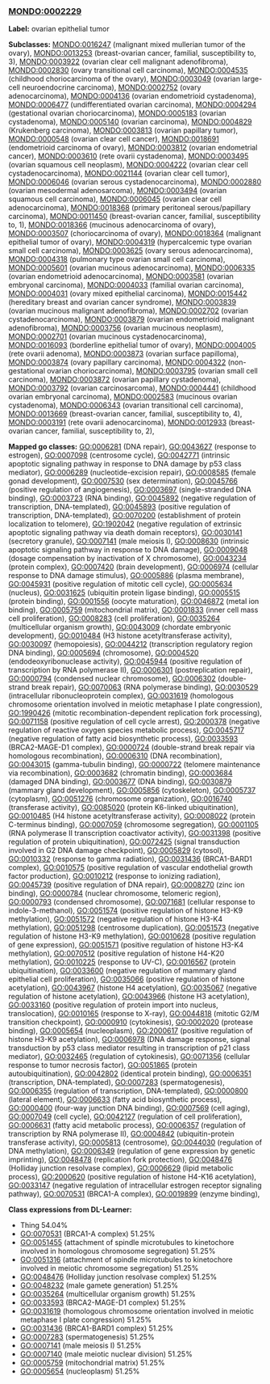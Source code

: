 
### [MONDO:0002229](http://purl.obolibrary.org/obo/MONDO_0002229)
**Label:** ovarian epithelial tumor

**Subclasses:** [MONDO:0016247](http://purl.obolibrary.org/obo/MONDO_0016247) (malignant mixed mullerian tumor of the ovary), [MONDO:0013253](http://purl.obolibrary.org/obo/MONDO_0013253) (breast-ovarian cancer, familial, susceptibility to, 3), [MONDO:0003922](http://purl.obolibrary.org/obo/MONDO_0003922) (ovarian clear cell malignant adenofibroma), [MONDO:0002830](http://purl.obolibrary.org/obo/MONDO_0002830) (ovary transitional cell carcinoma), [MONDO:0004535](http://purl.obolibrary.org/obo/MONDO_0004535) (childhood choriocarcinoma of the ovary), [MONDO:0003049](http://purl.obolibrary.org/obo/MONDO_0003049) (ovarian large-cell neuroendocrine carcinoma), [MONDO:0002752](http://purl.obolibrary.org/obo/MONDO_0002752) (ovary adenocarcinoma), [MONDO:0004136](http://purl.obolibrary.org/obo/MONDO_0004136) (ovarian endometrioid cystadenoma), [MONDO:0006477](http://purl.obolibrary.org/obo/MONDO_0006477) (undifferentiated ovarian carcinoma), [MONDO:0004294](http://purl.obolibrary.org/obo/MONDO_0004294) (gestational ovarian choriocarcinoma), [MONDO:0005183](http://purl.obolibrary.org/obo/MONDO_0005183) (ovarian cystadenoma), [MONDO:0005140](http://purl.obolibrary.org/obo/MONDO_0005140) (ovarian carcinoma), [MONDO:0004829](http://purl.obolibrary.org/obo/MONDO_0004829) (Krukenberg carcinoma), [MONDO:0003813](http://purl.obolibrary.org/obo/MONDO_0003813) (ovarian papillary tumor), [MONDO:0000548](http://purl.obolibrary.org/obo/MONDO_0000548) (ovarian clear cell cancer), [MONDO:0018691](http://purl.obolibrary.org/obo/MONDO_0018691) (endometrioid carcinoma of ovary), [MONDO:0003812](http://purl.obolibrary.org/obo/MONDO_0003812) (ovarian endometrial cancer), [MONDO:0003610](http://purl.obolibrary.org/obo/MONDO_0003610) (rete ovarii cystadenoma), [MONDO:0003495](http://purl.obolibrary.org/obo/MONDO_0003495) (ovarian squamous cell neoplasm), [MONDO:0004222](http://purl.obolibrary.org/obo/MONDO_0004222) (ovarian clear cell cystadenocarcinoma), [MONDO:0021144](http://purl.obolibrary.org/obo/MONDO_0021144) (ovarian clear cell tumor), [MONDO:0006046](http://purl.obolibrary.org/obo/MONDO_0006046) (ovarian serous cystadenocarcinoma), [MONDO:0002880](http://purl.obolibrary.org/obo/MONDO_0002880) (ovarian mesodermal adenosarcoma), [MONDO:0003494](http://purl.obolibrary.org/obo/MONDO_0003494) (ovarian squamous cell carcinoma), [MONDO:0006045](http://purl.obolibrary.org/obo/MONDO_0006045) (ovarian clear cell adenocarcinoma), [MONDO:0018368](http://purl.obolibrary.org/obo/MONDO_0018368) (primary peritoneal serous/papillary carcinoma), [MONDO:0011450](http://purl.obolibrary.org/obo/MONDO_0011450) (breast-ovarian cancer, familial, susceptibility to, 1), [MONDO:0018366](http://purl.obolibrary.org/obo/MONDO_0018366) (mucinous adenocarcinoma of ovary), [MONDO:0003507](http://purl.obolibrary.org/obo/MONDO_0003507) (choriocarcinoma of ovary), [MONDO:0018364](http://purl.obolibrary.org/obo/MONDO_0018364) (malignant epithelial tumor of ovary), [MONDO:0004319](http://purl.obolibrary.org/obo/MONDO_0004319) (hypercalcemic type ovarian small cell carcinoma), [MONDO:0003625](http://purl.obolibrary.org/obo/MONDO_0003625) (ovary serous adenocarcinoma), [MONDO:0004318](http://purl.obolibrary.org/obo/MONDO_0004318) (pulmonary type ovarian small cell carcinoma), [MONDO:0005601](http://purl.obolibrary.org/obo/MONDO_0005601) (ovarian mucinous adenocarcinoma), [MONDO:0006335](http://purl.obolibrary.org/obo/MONDO_0006335) (ovarian endometrioid adenocarcinoma), [MONDO:0003581](http://purl.obolibrary.org/obo/MONDO_0003581) (ovarian embryonal carcinoma), [MONDO:0004033](http://purl.obolibrary.org/obo/MONDO_0004033) (familial ovarian carcinoma), [MONDO:0004031](http://purl.obolibrary.org/obo/MONDO_0004031) (ovary mixed epithelial carcinoma), [MONDO:0015442](http://purl.obolibrary.org/obo/MONDO_0015442) (hereditary breast and ovarian cancer syndrome), [MONDO:0003839](http://purl.obolibrary.org/obo/MONDO_0003839) (ovarian mucinous malignant adenofibroma), [MONDO:0002702](http://purl.obolibrary.org/obo/MONDO_0002702) (ovarian cystadenocarcinoma), [MONDO:0003879](http://purl.obolibrary.org/obo/MONDO_0003879) (ovarian endometrioid malignant adenofibroma), [MONDO:0003756](http://purl.obolibrary.org/obo/MONDO_0003756) (ovarian mucinous neoplasm), [MONDO:0002701](http://purl.obolibrary.org/obo/MONDO_0002701) (ovarian mucinous cystadenocarcinoma), [MONDO:0016093](http://purl.obolibrary.org/obo/MONDO_0016093) (borderline epithelial tumor of ovary), [MONDO:0004005](http://purl.obolibrary.org/obo/MONDO_0004005) (rete ovarii adenoma), [MONDO:0003873](http://purl.obolibrary.org/obo/MONDO_0003873) (ovarian surface papilloma), [MONDO:0003874](http://purl.obolibrary.org/obo/MONDO_0003874) (ovary papillary carcinoma), [MONDO:0004322](http://purl.obolibrary.org/obo/MONDO_0004322) (non-gestational ovarian choriocarcinoma), [MONDO:0003795](http://purl.obolibrary.org/obo/MONDO_0003795) (ovarian small cell carcinoma), [MONDO:0003872](http://purl.obolibrary.org/obo/MONDO_0003872) (ovarian papillary cystadenoma), [MONDO:0003792](http://purl.obolibrary.org/obo/MONDO_0003792) (ovarian carcinosarcoma), [MONDO:0004441](http://purl.obolibrary.org/obo/MONDO_0004441) (childhood ovarian embryonal carcinoma), [MONDO:0002583](http://purl.obolibrary.org/obo/MONDO_0002583) (mucinous ovarian cystadenoma), [MONDO:0006343](http://purl.obolibrary.org/obo/MONDO_0006343) (ovarian transitional cell carcinoma), [MONDO:0013669](http://purl.obolibrary.org/obo/MONDO_0013669) (breast-ovarian cancer, familial, susceptibility to, 4), [MONDO:0003191](http://purl.obolibrary.org/obo/MONDO_0003191) (rete ovarii adenocarcinoma), [MONDO:0012933](http://purl.obolibrary.org/obo/MONDO_0012933) (breast-ovarian cancer, familial, susceptibility to, 2), 

**Mapped go classes:** [GO:0006281](http://purl.obolibrary.org/obo/GO_0006281) (DNA repair), [GO:0043627](http://purl.obolibrary.org/obo/GO_0043627) (response to estrogen), [GO:0007098](http://purl.obolibrary.org/obo/GO_0007098) (centrosome cycle), [GO:0042771](http://purl.obolibrary.org/obo/GO_0042771) (intrinsic apoptotic signaling pathway in response to DNA damage by p53 class mediator), [GO:0006289](http://purl.obolibrary.org/obo/GO_0006289) (nucleotide-excision repair), [GO:0008585](http://purl.obolibrary.org/obo/GO_0008585) (female gonad development), [GO:0007530](http://purl.obolibrary.org/obo/GO_0007530) (sex determination), [GO:0045766](http://purl.obolibrary.org/obo/GO_0045766) (positive regulation of angiogenesis), [GO:0003697](http://purl.obolibrary.org/obo/GO_0003697) (single-stranded DNA binding), [GO:0003723](http://purl.obolibrary.org/obo/GO_0003723) (RNA binding), [GO:0045892](http://purl.obolibrary.org/obo/GO_0045892) (negative regulation of transcription, DNA-templated), [GO:0045893](http://purl.obolibrary.org/obo/GO_0045893) (positive regulation of transcription, DNA-templated), [GO:0070200](http://purl.obolibrary.org/obo/GO_0070200) (establishment of protein localization to telomere), [GO:1902042](http://purl.obolibrary.org/obo/GO_1902042) (negative regulation of extrinsic apoptotic signaling pathway via death domain receptors), [GO:0030141](http://purl.obolibrary.org/obo/GO_0030141) (secretory granule), [GO:0007141](http://purl.obolibrary.org/obo/GO_0007141) (male meiosis I), [GO:0008630](http://purl.obolibrary.org/obo/GO_0008630) (intrinsic apoptotic signaling pathway in response to DNA damage), [GO:0009048](http://purl.obolibrary.org/obo/GO_0009048) (dosage compensation by inactivation of X chromosome), [GO:0043234](http://purl.obolibrary.org/obo/GO_0043234) (protein complex), [GO:0007420](http://purl.obolibrary.org/obo/GO_0007420) (brain development), [GO:0006974](http://purl.obolibrary.org/obo/GO_0006974) (cellular response to DNA damage stimulus), [GO:0005886](http://purl.obolibrary.org/obo/GO_0005886) (plasma membrane), [GO:0045931](http://purl.obolibrary.org/obo/GO_0045931) (positive regulation of mitotic cell cycle), [GO:0005634](http://purl.obolibrary.org/obo/GO_0005634) (nucleus), [GO:0031625](http://purl.obolibrary.org/obo/GO_0031625) (ubiquitin protein ligase binding), [GO:0005515](http://purl.obolibrary.org/obo/GO_0005515) (protein binding), [GO:0001556](http://purl.obolibrary.org/obo/GO_0001556) (oocyte maturation), [GO:0046872](http://purl.obolibrary.org/obo/GO_0046872) (metal ion binding), [GO:0005759](http://purl.obolibrary.org/obo/GO_0005759) (mitochondrial matrix), [GO:0001833](http://purl.obolibrary.org/obo/GO_0001833) (inner cell mass cell proliferation), [GO:0008283](http://purl.obolibrary.org/obo/GO_0008283) (cell proliferation), [GO:0035264](http://purl.obolibrary.org/obo/GO_0035264) (multicellular organism growth), [GO:0043009](http://purl.obolibrary.org/obo/GO_0043009) (chordate embryonic development), [GO:0010484](http://purl.obolibrary.org/obo/GO_0010484) (H3 histone acetyltransferase activity), [GO:0030097](http://purl.obolibrary.org/obo/GO_0030097) (hemopoiesis), [GO:0044212](http://purl.obolibrary.org/obo/GO_0044212) (transcription regulatory region DNA binding), [GO:0005694](http://purl.obolibrary.org/obo/GO_0005694) (chromosome), [GO:0004520](http://purl.obolibrary.org/obo/GO_0004520) (endodeoxyribonuclease activity), [GO:0045944](http://purl.obolibrary.org/obo/GO_0045944) (positive regulation of transcription by RNA polymerase II), [GO:0006301](http://purl.obolibrary.org/obo/GO_0006301) (postreplication repair), [GO:0000794](http://purl.obolibrary.org/obo/GO_0000794) (condensed nuclear chromosome), [GO:0006302](http://purl.obolibrary.org/obo/GO_0006302) (double-strand break repair), [GO:0070063](http://purl.obolibrary.org/obo/GO_0070063) (RNA polymerase binding), [GO:0030529](http://purl.obolibrary.org/obo/GO_0030529) (intracellular ribonucleoprotein complex), [GO:0031619](http://purl.obolibrary.org/obo/GO_0031619) (homologous chromosome orientation involved in meiotic metaphase I plate congression), [GO:1990426](http://purl.obolibrary.org/obo/GO_1990426) (mitotic recombination-dependent replication fork processing), [GO:0071158](http://purl.obolibrary.org/obo/GO_0071158) (positive regulation of cell cycle arrest), [GO:2000378](http://purl.obolibrary.org/obo/GO_2000378) (negative regulation of reactive oxygen species metabolic process), [GO:0045717](http://purl.obolibrary.org/obo/GO_0045717) (negative regulation of fatty acid biosynthetic process), [GO:0033593](http://purl.obolibrary.org/obo/GO_0033593) (BRCA2-MAGE-D1 complex), [GO:0000724](http://purl.obolibrary.org/obo/GO_0000724) (double-strand break repair via homologous recombination), [GO:0006310](http://purl.obolibrary.org/obo/GO_0006310) (DNA recombination), [GO:0043015](http://purl.obolibrary.org/obo/GO_0043015) (gamma-tubulin binding), [GO:0000722](http://purl.obolibrary.org/obo/GO_0000722) (telomere maintenance via recombination), [GO:0003682](http://purl.obolibrary.org/obo/GO_0003682) (chromatin binding), [GO:0003684](http://purl.obolibrary.org/obo/GO_0003684) (damaged DNA binding), [GO:0003677](http://purl.obolibrary.org/obo/GO_0003677) (DNA binding), [GO:0030879](http://purl.obolibrary.org/obo/GO_0030879) (mammary gland development), [GO:0005856](http://purl.obolibrary.org/obo/GO_0005856) (cytoskeleton), [GO:0005737](http://purl.obolibrary.org/obo/GO_0005737) (cytoplasm), [GO:0051276](http://purl.obolibrary.org/obo/GO_0051276) (chromosome organization), [GO:0016740](http://purl.obolibrary.org/obo/GO_0016740) (transferase activity), [GO:0085020](http://purl.obolibrary.org/obo/GO_0085020) (protein K6-linked ubiquitination), [GO:0010485](http://purl.obolibrary.org/obo/GO_0010485) (H4 histone acetyltransferase activity), [GO:0008022](http://purl.obolibrary.org/obo/GO_0008022) (protein C-terminus binding), [GO:0007059](http://purl.obolibrary.org/obo/GO_0007059) (chromosome segregation), [GO:0001105](http://purl.obolibrary.org/obo/GO_0001105) (RNA polymerase II transcription coactivator activity), [GO:0031398](http://purl.obolibrary.org/obo/GO_0031398) (positive regulation of protein ubiquitination), [GO:0072425](http://purl.obolibrary.org/obo/GO_0072425) (signal transduction involved in G2 DNA damage checkpoint), [GO:0005829](http://purl.obolibrary.org/obo/GO_0005829) (cytosol), [GO:0010332](http://purl.obolibrary.org/obo/GO_0010332) (response to gamma radiation), [GO:0031436](http://purl.obolibrary.org/obo/GO_0031436) (BRCA1-BARD1 complex), [GO:0010575](http://purl.obolibrary.org/obo/GO_0010575) (positive regulation of vascular endothelial growth factor production), [GO:0010212](http://purl.obolibrary.org/obo/GO_0010212) (response to ionizing radiation), [GO:0045739](http://purl.obolibrary.org/obo/GO_0045739) (positive regulation of DNA repair), [GO:0008270](http://purl.obolibrary.org/obo/GO_0008270) (zinc ion binding), [GO:0000784](http://purl.obolibrary.org/obo/GO_0000784) (nuclear chromosome, telomeric region), [GO:0000793](http://purl.obolibrary.org/obo/GO_0000793) (condensed chromosome), [GO:0071681](http://purl.obolibrary.org/obo/GO_0071681) (cellular response to indole-3-methanol), [GO:0051574](http://purl.obolibrary.org/obo/GO_0051574) (positive regulation of histone H3-K9 methylation), [GO:0051572](http://purl.obolibrary.org/obo/GO_0051572) (negative regulation of histone H3-K4 methylation), [GO:0051298](http://purl.obolibrary.org/obo/GO_0051298) (centrosome duplication), [GO:0051573](http://purl.obolibrary.org/obo/GO_0051573) (negative regulation of histone H3-K9 methylation), [GO:0010628](http://purl.obolibrary.org/obo/GO_0010628) (positive regulation of gene expression), [GO:0051571](http://purl.obolibrary.org/obo/GO_0051571) (positive regulation of histone H3-K4 methylation), [GO:0070512](http://purl.obolibrary.org/obo/GO_0070512) (positive regulation of histone H4-K20 methylation), [GO:0010225](http://purl.obolibrary.org/obo/GO_0010225) (response to UV-C), [GO:0016567](http://purl.obolibrary.org/obo/GO_0016567) (protein ubiquitination), [GO:0033600](http://purl.obolibrary.org/obo/GO_0033600) (negative regulation of mammary gland epithelial cell proliferation), [GO:0035066](http://purl.obolibrary.org/obo/GO_0035066) (positive regulation of histone acetylation), [GO:0043967](http://purl.obolibrary.org/obo/GO_0043967) (histone H4 acetylation), [GO:0035067](http://purl.obolibrary.org/obo/GO_0035067) (negative regulation of histone acetylation), [GO:0043966](http://purl.obolibrary.org/obo/GO_0043966) (histone H3 acetylation), [GO:0033160](http://purl.obolibrary.org/obo/GO_0033160) (positive regulation of protein import into nucleus, translocation), [GO:0010165](http://purl.obolibrary.org/obo/GO_0010165) (response to X-ray), [GO:0044818](http://purl.obolibrary.org/obo/GO_0044818) (mitotic G2/M transition checkpoint), [GO:0000910](http://purl.obolibrary.org/obo/GO_0000910) (cytokinesis), [GO:0002020](http://purl.obolibrary.org/obo/GO_0002020) (protease binding), [GO:0005654](http://purl.obolibrary.org/obo/GO_0005654) (nucleoplasm), [GO:2000617](http://purl.obolibrary.org/obo/GO_2000617) (positive regulation of histone H3-K9 acetylation), [GO:0006978](http://purl.obolibrary.org/obo/GO_0006978) (DNA damage response, signal transduction by p53 class mediator resulting in transcription of p21 class mediator), [GO:0032465](http://purl.obolibrary.org/obo/GO_0032465) (regulation of cytokinesis), [GO:0071356](http://purl.obolibrary.org/obo/GO_0071356) (cellular response to tumor necrosis factor), [GO:0051865](http://purl.obolibrary.org/obo/GO_0051865) (protein autoubiquitination), [GO:0042802](http://purl.obolibrary.org/obo/GO_0042802) (identical protein binding), [GO:0006351](http://purl.obolibrary.org/obo/GO_0006351) (transcription, DNA-templated), [GO:0007283](http://purl.obolibrary.org/obo/GO_0007283) (spermatogenesis), [GO:0006355](http://purl.obolibrary.org/obo/GO_0006355) (regulation of transcription, DNA-templated), [GO:0000800](http://purl.obolibrary.org/obo/GO_0000800) (lateral element), [GO:0006633](http://purl.obolibrary.org/obo/GO_0006633) (fatty acid biosynthetic process), [GO:0000400](http://purl.obolibrary.org/obo/GO_0000400) (four-way junction DNA binding), [GO:0007569](http://purl.obolibrary.org/obo/GO_0007569) (cell aging), [GO:0007049](http://purl.obolibrary.org/obo/GO_0007049) (cell cycle), [GO:0042127](http://purl.obolibrary.org/obo/GO_0042127) (regulation of cell proliferation), [GO:0006631](http://purl.obolibrary.org/obo/GO_0006631) (fatty acid metabolic process), [GO:0006357](http://purl.obolibrary.org/obo/GO_0006357) (regulation of transcription by RNA polymerase II), [GO:0004842](http://purl.obolibrary.org/obo/GO_0004842) (ubiquitin-protein transferase activity), [GO:0005813](http://purl.obolibrary.org/obo/GO_0005813) (centrosome), [GO:0044030](http://purl.obolibrary.org/obo/GO_0044030) (regulation of DNA methylation), [GO:0006349](http://purl.obolibrary.org/obo/GO_0006349) (regulation of gene expression by genetic imprinting), [GO:0048478](http://purl.obolibrary.org/obo/GO_0048478) (replication fork protection), [GO:0048476](http://purl.obolibrary.org/obo/GO_0048476) (Holliday junction resolvase complex), [GO:0006629](http://purl.obolibrary.org/obo/GO_0006629) (lipid metabolic process), [GO:2000620](http://purl.obolibrary.org/obo/GO_2000620) (positive regulation of histone H4-K16 acetylation), [GO:0033147](http://purl.obolibrary.org/obo/GO_0033147) (negative regulation of intracellular estrogen receptor signaling pathway), [GO:0070531](http://purl.obolibrary.org/obo/GO_0070531) (BRCA1-A complex), [GO:0019899](http://purl.obolibrary.org/obo/GO_0019899) (enzyme binding), 

**Class expressions from DL-Learner:**

- Thing 54.04%
- [GO:0070531](http://purl.obolibrary.org/obo/GO_0070531) (BRCA1-A complex) 51.25%
- [GO:0051455](http://purl.obolibrary.org/obo/GO_0051455) (attachment of spindle microtubules to kinetochore involved in homologous chromosome segregation) 51.25%
- [GO:0051316](http://purl.obolibrary.org/obo/GO_0051316) (attachment of spindle microtubules to kinetochore involved in meiotic chromosome segregation) 51.25%
- [GO:0048476](http://purl.obolibrary.org/obo/GO_0048476) (Holliday junction resolvase complex) 51.25%
- [GO:0048232](http://purl.obolibrary.org/obo/GO_0048232) (male gamete generation) 51.25%
- [GO:0035264](http://purl.obolibrary.org/obo/GO_0035264) (multicellular organism growth) 51.25%
- [GO:0033593](http://purl.obolibrary.org/obo/GO_0033593) (BRCA2-MAGE-D1 complex) 51.25%
- [GO:0031619](http://purl.obolibrary.org/obo/GO_0031619) (homologous chromosome orientation involved in meiotic metaphase I plate congression) 51.25%
- [GO:0031436](http://purl.obolibrary.org/obo/GO_0031436) (BRCA1-BARD1 complex) 51.25%
- [GO:0007283](http://purl.obolibrary.org/obo/GO_0007283) (spermatogenesis) 51.25%
- [GO:0007141](http://purl.obolibrary.org/obo/GO_0007141) (male meiosis I) 51.25%
- [GO:0007140](http://purl.obolibrary.org/obo/GO_0007140) (male meiotic nuclear division) 51.25%
- [GO:0005759](http://purl.obolibrary.org/obo/GO_0005759) (mitochondrial matrix) 51.25%
- [GO:0005654](http://purl.obolibrary.org/obo/GO_0005654) (nucleoplasm) 51.25%


